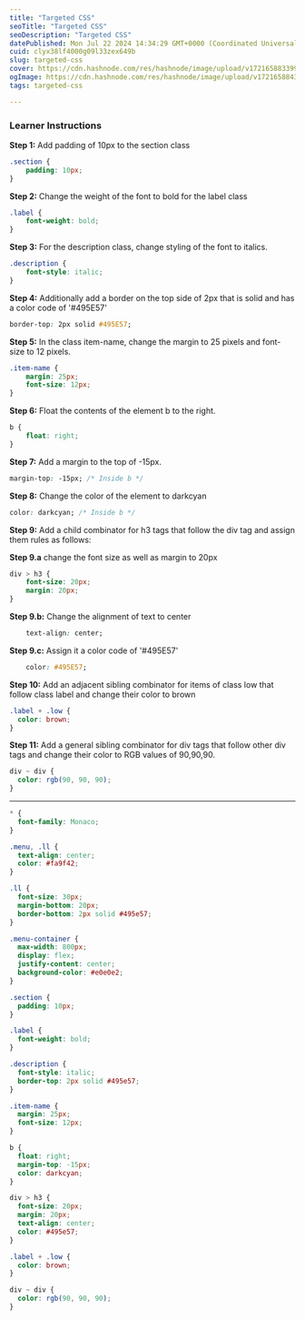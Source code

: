 ```yaml
---
title: "Targeted CSS"
seoTitle: "Targeted CSS"
seoDescription: "Targeted CSS"
datePublished: Mon Jul 22 2024 14:34:29 GMT+0000 (Coordinated Universal Time)
cuid: clyx38lf4000g09l33zex649b
slug: targeted-css
cover: https://cdn.hashnode.com/res/hashnode/image/upload/v1721658833991/8b63ed63-97a3-48a1-bcbb-c6dea77e7087.png
ogImage: https://cdn.hashnode.com/res/hashnode/image/upload/v1721658843958/9d46fea7-f888-4542-bdbd-f86f2fb8e4c2.png
tags: targeted-css

---
```


### Learner Instructions

**Step 1:** Add padding of 10px to the section class

```css
.section {
	padding: 10px;
}
```

**Step 2:** Change the weight of the font to bold for the label class

```css
.label {  
	font-weight: bold;
}
```

**Step 3:** For the description class, change styling of the font to italics.

```css
.description {
    font-style: italic;
}
```

**Step 4:** Additionally add a border on the top side of 2px that is solid and has a color code of '#495E57'

```css
border-top: 2px solid #495E57;
```

**Step 5:** In the class item-name, change the margin to 25 pixels and font-size to 12 pixels.

```css
.item-name {
	margin: 25px;
	font-size: 12px;
}
```

**Step 6:** Float the contents of the element b to the right.

```css
b {
    float: right;
}
```

**Step 7:** Add a margin to the top of -15px.

```css
margin-top: -15px; /* Inside b */
```

**Step 8:** Change the color of the element to darkcyan

```css
color: darkcyan; /* Inside b */
```

**Step 9:** Add a child combinator for h3 tags that follow the div tag and assign them rules as follows:

**Step 9.a** change the font size as well as margin to 20px

```css
div > h3 {
    font-size: 20px;
    margin: 20px;
}
```

**Step 9.b:** Change the alignment of text to center

```css
    text-align: center;
```

**Step 9.c:** Assign it a color code of '#495E57'

```css
    color: #495E57;
```

**Step 10:** Add an adjacent sibling combinator for items of class low that follow class label and change their color to brown

```css
.label + .low {
  color: brown; 
}
```

**Step 11:** Add a general sibling combinator for div tags that follow other div tags and change their color to RGB values of 90,90,90.

```css
div ~ div {
  color: rgb(90, 90, 90);
}
```

---

```css
* {
  font-family: Monaco;
}

.menu, .ll {
  text-align: center;
  color: #fa9f42;
}

.ll {
  font-size: 30px;
  margin-bottom: 20px;
  border-bottom: 2px solid #495e57;
}

.menu-container {
  max-width: 800px;
  display: flex;
  justify-content: center;
  background-color: #e0e0e2;
}

.section {
  padding: 10px;
}

.label {
  font-weight: bold;
}

.description {
  font-style: italic;
  border-top: 2px solid #495e57;
}

.item-name {
  margin: 25px;
  font-size: 12px;
}

b {
  float: right;
  margin-top: -15px;
  color: darkcyan;
}

div > h3 {
  font-size: 20px;
  margin: 20px;
  text-align: center;
  color: #495e57;
}

.label + .low {
  color: brown;
}

div ~ div {
  color: rgb(90, 90, 90);
}
```